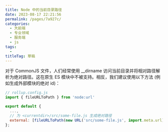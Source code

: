 ```yaml
---
title: Node 中的当前目录路径
date: 2023-08-17 22:21:56
permalink: /pages/7a927c/
categories: 
  - 大前端
  - 专业领域
  - 服务端
  - js
tags: 
  - 
titleTag: 草稿
---
```


对于 CommonJS 文件，人们经常使用 __dirname 访问当前目录并将相对路径解析为绝对路径。这在原生 ES 模块中不被支持。相反，我们建议使用以下方法 (例如生成外部模块的绝对 id)：
```js
// rollup.config.js
import { fileURLToPath } from 'node:url'

export default {
  ...,
  // 为 <currentdir>/src/some-file.js 生成绝对路径
  external: [fileURLToPath(new URL('src/some-file.js', import.meta.url))]
};
```